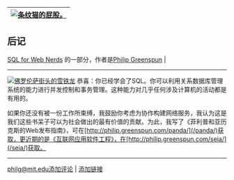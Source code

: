 | [![条纹猫的屁股。](../Images/7e406105ba95bc9fd748e65a4a0ff8d9.jpg)](/http://philip.greenspun.com/images/pcd1641/striped-butt-90.tcl) |
| --- |

## 后记

[SQL for Web Nerds](index.html) 的一部分，作者是[Philip Greenspun](http://philip.greenspun.com/) |

* * *

[![佛罗伦萨街头的雪铁龙](../Images/89ab91cbb30eaee25ebe5c85d8e8620a.jpg)](/http://philip.greenspun.com/images/pcd0800/citroen-in-florence-37.tcl) 恭喜：你已经学会了SQL。你可以利用关系数据库管理系统的能力进行并发控制和事务管理。这种能力对几乎任何涉及计算机的活动都是有用的。

如果你还没有被一份工作所束缚，我鼓励你考虑为协作构建网络服务，我认为这是我们这些书呆子可以为社会做出的最有价值的贡献。为此，我写了《菲利普和亚历克斯的Web发布指南》，可在[http://philip.greenspun.com/panda/](/panda/)获取，更近期的是《互联网应用软件工程》，在[http://philip.greenspun.com/seia/](/seia/)获取。

* * *

[philg@mit.edu](http://philip.greenspun.com/)[添加评论](/comments/add?page_id=3593) | [添加链接](/links/add?page_id=3593)
